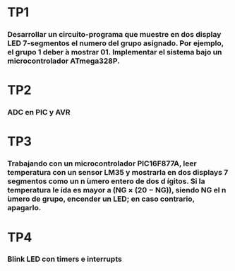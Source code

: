 # TP1
### Desarrollar un circuito-programa que muestre en dos display LED 7-segmentos el numero del grupo asignado. Por ejemplo, el grupo 1 deber ́a mostrar 01. Implementar el sistema bajo un microcontrolador ATmega328P.
# TP2
### ADC en PIC y AVR
# TP3
### Trabajando con un microcontrolador PIC16F877A, leer temperatura con un sensor LM35 y mostrarla en dos displays 7 segmentos como un n ́umero entero de dos d ́ıgitos. Si la temperatura le ́ıda es mayor a (NG × (20 − NG)), siendo NG el n ́umero de grupo, encender un LED; en caso contrario, apagarlo.
# TP4
### Blink LED con timers e interrupts
